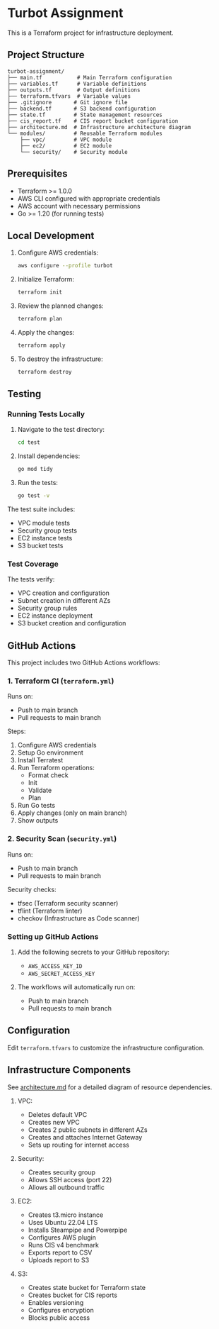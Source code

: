 # Turbot Assignment

This is a Terraform project for infrastructure deployment.

## Project Structure

```
turbot-assignment/
├── main.tf           # Main Terraform configuration
├── variables.tf      # Variable definitions
├── outputs.tf        # Output definitions
├── terraform.tfvars  # Variable values
├── .gitignore       # Git ignore file
├── backend.tf       # S3 backend configuration
├── state.tf         # State management resources
├── cis_report.tf    # CIS report bucket configuration
├── architecture.md  # Infrastructure architecture diagram
└── modules/         # Reusable Terraform modules
    ├── vpc/         # VPC module
    ├── ec2/         # EC2 module
    └── security/    # Security module
```

## Prerequisites

- Terraform >= 1.0.0
- AWS CLI configured with appropriate credentials
- AWS account with necessary permissions
- Go >= 1.20 (for running tests)

## Local Development

1. Configure AWS credentials:
   ```bash
   aws configure --profile turbot
   ```

2. Initialize Terraform:
   ```bash
   terraform init
   ```

3. Review the planned changes:
   ```bash
   terraform plan
   ```

4. Apply the changes:
   ```bash
   terraform apply
   ```

5. To destroy the infrastructure:
   ```bash
   terraform destroy
   ```

## Testing

### Running Tests Locally

1. Navigate to the test directory:
   ```bash
   cd test
   ```

2. Install dependencies:
   ```bash
   go mod tidy
   ```

3. Run the tests:
   ```bash
   go test -v
   ```

The test suite includes:
- VPC module tests
- Security group tests
- EC2 instance tests
- S3 bucket tests

### Test Coverage

The tests verify:
- VPC creation and configuration
- Subnet creation in different AZs
- Security group rules
- EC2 instance deployment
- S3 bucket creation and configuration

## GitHub Actions

This project includes two GitHub Actions workflows:

### 1. Terraform CI (`terraform.yml`)

Runs on:
- Push to main branch
- Pull requests to main branch

Steps:
1. Configure AWS credentials
2. Setup Go environment
3. Install Terratest
4. Run Terraform operations:
   - Format check
   - Init
   - Validate
   - Plan
5. Run Go tests
6. Apply changes (only on main branch)
7. Show outputs

### 2. Security Scan (`security.yml`)

Runs on:
- Push to main branch
- Pull requests to main branch

Security checks:
- tfsec (Terraform security scanner)
- tflint (Terraform linter)
- checkov (Infrastructure as Code scanner)

### Setting up GitHub Actions

1. Add the following secrets to your GitHub repository:
   - `AWS_ACCESS_KEY_ID`
   - `AWS_SECRET_ACCESS_KEY`

2. The workflows will automatically run on:
   - Push to main branch
   - Pull requests to main branch

## Configuration

Edit `terraform.tfvars` to customize the infrastructure configuration.

## Infrastructure Components

See [architecture.md](architecture.md) for a detailed diagram of resource dependencies.

1. VPC:
   - Deletes default VPC
   - Creates new VPC
   - Creates 2 public subnets in different AZs
   - Creates and attaches Internet Gateway
   - Sets up routing for internet access

2. Security:
   - Creates security group
   - Allows SSH access (port 22)
   - Allows all outbound traffic

3. EC2:
   - Creates t3.micro instance
   - Uses Ubuntu 22.04 LTS
   - Installs Steampipe and Powerpipe
   - Configures AWS plugin
   - Runs CIS v4 benchmark
   - Exports report to CSV
   - Uploads report to S3

4. S3:
   - Creates state bucket for Terraform state
   - Creates bucket for CIS reports
   - Enables versioning
   - Configures encryption
   - Blocks public access
